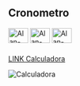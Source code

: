 ## Cronometro

<div style="display: inline_block">
  <img align="center" title="HTML5" alt="Alan-HTML" height="30" width="40" src="https://xesque.rocketseat.dev/platform/tech/html5.svg">
  <img align="center" title="CSS3" alt="Alan-CSS" height="30" width="40" src="https://xesque.rocketseat.dev/platform/tech/css3.svg">  
  <img align="center" title="JavaScript" alt="Alan-Js" height="30" width="40" src="https://xesque.rocketseat.dev/platform/tech/javascript.svg"> 
  </div>
  
### 

<a target="_blank" href="https://cronometr0.netlify.app/">LINK Calculadora</a>

<div>
 <img align="center" title="Calculadora" alt="Calculadora" src="https://i.imgur.com/gFKnI1P.png">
  </div>

